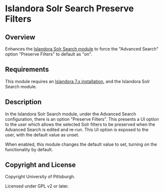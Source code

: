 # Islandora Solr Search Preserve Filters

## Overview

Enhances the [Islandora Solr Search module](https://github.com/Islandora/islandora_solr_search/) to force the "Advanced Search" option "Preserve Filters" to default as "on".

## Requirements

This module requires an [Islandora 7.x installation](https://islandora.ca/), and the Islandora Solr Search module.

## Description

In the Islandora Solr Search module, under the Advanced Search configuration, there is an option "Preserve Filters".  This presents a UI option to the user which allows the selected Solr filters to be preserved when the Advanced Search is edited and re-run.  This UI option is exposed to the user, with the default value as unset.

When enabled, this module changes the default value to set, turning *on* the functionality by default.

## Copyright and License

Copyright University of Pittsburgh.

Licensed under GPL v2 or later.
